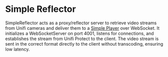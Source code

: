# Simple Reflector

SimpleReflector acts as a proxy/reflector server to retrieve video streams
from Unifi cameras and deliver them to a [Simple Player](../simple-player) over WebSocket. It
initializes a WebSocketServer on port 4001, listens for connections, and
establishes the stream from Unifi Protect to the client. The video stream
is sent in the correct format directly to the client without transcoding,
ensuring low latency.